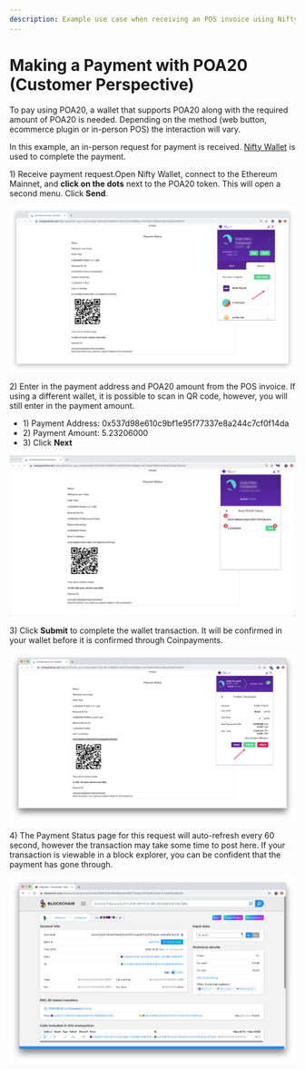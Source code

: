 ```yaml
---
description: Example use case when receiving an POS invoice using Nifty Wallet.
---
```


# Making a Payment with POA20 \(Customer Perspective\)

To pay using POA20, a wallet that supports POA20 along with the required amount of POA20 is needed. Depending on the method \(web button, ecommerce plugin or in-person POS\) the interaction will vary. 

In this example, an in-person request for payment is received. [Nifty Wallet](../wallets/nifty-wallet.md) is used to complete the payment.

1\) Receive payment request.Open Nifty Wallet, connect to the Ethereum Mainnet, and **click on the dots** next to the POA20 token. This will open a second menu. Click **Send**.

![](../../.gitbook/assets/nifty_1.png)

2\) Enter in the payment address and POA20 amount from the POS invoice. If using a different wallet, it is possible to scan in QR code, however, you will still enter in the payment amount.

* 1\) Payment Address: 0x537d98e610c9bf1e95f77337e8a244c7cf0f14da
* 2\) Payment Amount: 5.23206000
* 3\) Click **Next**

![Enter in the address and amount to send your payment](../../.gitbook/assets/nifty2.png)

3\) Click **Submit** to complete the wallet transaction. It will be confirmed in your wallet before it is confirmed through Coinpayments.

![Click Submit](../../.gitbook/assets/nifty3.png)

4\) The Payment Status page for this request will auto-refresh every 60 second, however the transaction may take some time to post here. If your transaction is viewable in a block explorer, you can be confident that the payment has gone through.

![Transaction confirmed on BlockChair Explorer](../../.gitbook/assets/blockchair.png)



